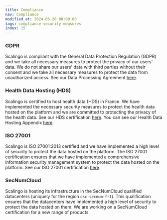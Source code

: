 ```yaml
---
title: Compliance
nav: Compliance
modified_at: 2024-06-20 00:00:00
tags: compliance security measures
index: 15
---
```


### GDPR

Scalingo is compliant with the General Data Protection Regulation (GDPR) and we take all necessary measures to protect
the privacy of our users' data. We do not share our users' data with third parties without their consent and we take all
necessary measures to protect the data from unauthorized access. See our Data Processing Agreement
[here](https://scalingo.com/data-processing-agreement).

### Health Data Hosting (HDS)

Scalingo is certified to host health data (HDS) in France. We have implemented the necessary security measures to
protect the health data hosted on the platform and we are committed to protecting the privacy of the health data. See
our HDS certification [here](/compliance/hds). You can see our Health Data Hosting Appendix
[here](https://scalingo.com/gtc-appendix-health-data-hosting).

### ISO 27001

Scalingo is ISO 27001:2013 certified and we have implemented a high level of security to protect the data hosted on the
platform. The ISO 27001 certification ensures that we have implemented a comprehensive information security management
system to protect the data hosted on the platform. See our ISO 27001 certification [here](/compliance/iso27001).

### SecNumCloud

Scalingo is hosting its infrastructure in the SecNumCloud qualified datacenters (uniquely for the region
`osc-secnum-fr1`). This qualification ensures that the datacenters have implemented a high level of security to protect
the data hosted on them. We are working on a SecNumCloud certification for a new range of products.
